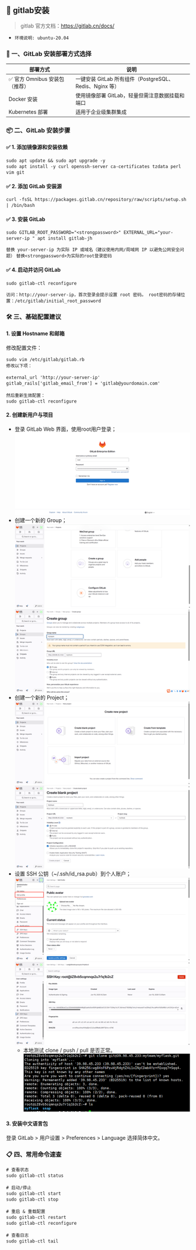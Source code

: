 ## 🚀 gitlab安装 
> gitlab 官方文档：https://gitlab.cn/docs/

- `环境说明: ubuntu-20.04`

### 🧱 一、GitLab 安装部署方式选择
| 部署方式                 | 说明                                         | 
| -------------------- | ------------------------------------------ | 
| ✅ 官方 Omnibus 安装包（推荐） | 一键安装 GitLab 所有组件（PostgreSQL、Redis、Nginx 等） | 
| Docker 安装            | 使用镜像部署 GitLab，轻量但需注意数据挂载和端口                |
| Kubernetes 部署        | 适用于企业级集群集成                                 | 

### 📦 二、GitLab 安装步骤
#### ✅ 1. 添加镜像源和安装依赖
```
sudo apt update && sudo apt upgrade -y
sudo apt install -y curl openssh-server ca-certificates tzdata perl vim git 
```
#### ✅ 2. 添加 GitLab 安装源
```
curl -fsSL https://packages.gitlab.cn/repository/raw/scripts/setup.sh | /bin/bash
```
#### ✅ 3. 安装 GitLab
```
sudo GITLAB_ROOT_PASSWORD="<strongpassword>" EXTERNAL_URL="your-server-ip " apt install gitlab-jh
```
`替换 your-server-ip 为实际 IP 或域名（建议使用内网/局域网 IP 以避免公网安全问题）`
`替换<strongpassword>为实际的root登录密码`

#### ✅ 4. 启动并访问 GitLab
```
sudo gitlab-ctl reconfigure
```
`访问：http://your-server-ip，首次登录会提示设置 root 密码。 root密码的存储位置：/etc/gitlab/initial_root_password`

### 🛠 三、基础配置建议
#### 1. 设置 Hostname 和邮箱
修改配置文件：
```
sudo vim /etc/gitlab/gitlab.rb
修改以下项：

external_url 'http://your-server-ip'
gitlab_rails['gitlab_email_from'] = 'gitlab@yourdomain.com'

然后重新生效配置：
sudo gitlab-ctl reconfigure
```
#### 2. 创建新用户与项目
- 登录 GitLab Web 界面，使用root用户登录；![image-20250619150727302](assets/image-20250619150727302.png)
- 创建一个新的 Group；![image-20250619161658794](assets/image-20250619161658794.png)![image-20250619161733915](assets/image-20250619161733915.png)
- 创建一个新的 Project；![image-20250619161853632](assets/image-20250619161853632.png)![image-20250619162210366](assets/image-20250619162210366.png)
- 设置 SSH 公钥（~/.ssh/id_rsa.pub）到个人账户；![image-20250619162302002](assets/image-20250619162302002.png)![image-20250619162330060](assets/image-20250619162330060.png)
  - 本地测试 clone / push / pull  是否正常。![image-20250619163713662](assets/image-20250619163713662.png)


#### 3. 安装中文语言包
登录 GitLab > 用户设置 > Preferences > Language 选择简体中文。

### 📋 四、常用命令速查
```
# 查看状态
sudo gitlab-ctl status

# 启动/停止
sudo gitlab-ctl start
sudo gitlab-ctl stop

# 重启 & 重载配置
sudo gitlab-ctl restart
sudo gitlab-ctl reconfigure

# 查看日志
sudo gitlab-ctl tail
```